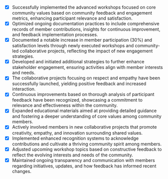 - [x] Successfully implemented the advanced workshops focused on core community values based on community feedback and engagement metrics, enhancing participant relevance and satisfaction.
- [x] Optimized ongoing documentation practices to include comprehensive records of member contributions, insights for continuous improvement, and feedback implementation processes.
- [x] Documented a notable increase in member participation (30%) and satisfaction levels through newly executed workshops and community-led collaborative projects, reflecting the impact of new engagement strategies.
- [x] Developed and initiated additional strategies to further enhance stakeholder engagement, ensuring activities align with member interests and needs.
- [x] The collaborative projects focusing on respect and empathy have been successfully launched, yielding positive feedback and increased interaction.
- [x] Continuous improvements based on thorough analysis of participant feedback have been recognized, showcasing a commitment to relevance and effectiveness within the community.
- [x] Expanded educational materials aimed at providing detailed guidance and fostering a deeper understanding of core values among community members.
- [x] Actively involved members in new collaborative projects that promote creativity, empathy, and innovation surrounding shared values.
- [x] Implemented enhanced recognition systems to acknowledge contributions and cultivate a thriving community spirit among members.
- [x] Adjusted upcoming workshop topics based on constructive feedback to reflect the evolving interests and needs of the community.
- [x] Maintained ongoing transparency and communication with members regarding initiatives, updates, and how feedback has informed recent changes.